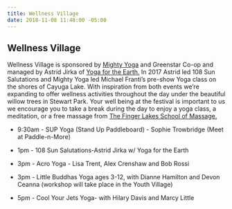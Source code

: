 ```yaml
---
title: Wellness Village
date: 2018-11-08 11:48:00 -05:00
---
```


## Wellness Village

Wellness Village is sponsored by [Mighty Yoga](http://www.mightyyoga.com/) and Greenstar Co-op and managed by Astrid Jirka of [Yoga for the Earth.](https://www.govahana.com/yogafortheearth/) In 2017 Astrid led 108 Sun Salutations and Mighty Yoga led Michael Franti’s pre-show Yoga class on the shores of Cayuga Lake. With inspiration from both events we’re expanding to offer wellness activities throughout the day under the beautiful willow trees in Stewart Park. Your well being at the festival is important to us we encourage you to take a break during the day to enjoy a yoga class, a meditation, or a free massage from [The Finger Lakes School of Massage.](https://www.flsm.edu/)

* 9:30am  -  SUP Yoga (Stand Up Paddleboard) - Sophie Trowbridge (Meet at Paddle-n-More)

* 1pm - 108 Sun Salutations-Astrid Jirka w/ Yoga for the Earth

* 3pm - Acro Yoga - Lisa Trent, Alex Crenshaw and Bob Rossi

* 3pm - Little Buddhas Yoga ages 3-12, with Dianne Hamilton and Devon Ceanna (workshop will take place in the Youth Village)

* 5pm - Cool Your Jets Yoga- with Hilary Davis and Marcy Little